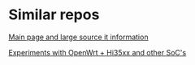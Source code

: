 # Similar repos

[Main page and large source it information](https://zftlab.org/pages/2018020900.html)

[Experiments with OpenWrt + Hi35xx and other SoC's](https://github.com/ZigFisher/chaos_calmer)
